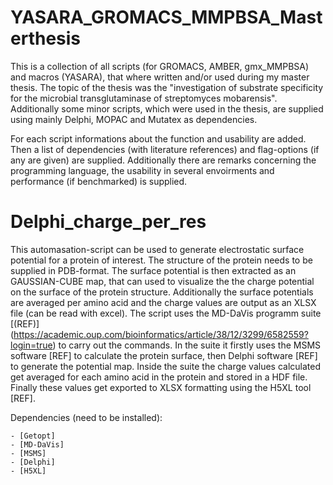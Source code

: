 # YASARA_GROMACS_MMPBSA_Masterthesis
 This is a collection of all scripts (for GROMACS, AMBER, gmx_MMPBSA) and macros (YASARA), that where written and/or used during my master thesis.
 The topic of the thesis was the  "investigation of substrate specificity for the microbial transglutaminase of streptomyces mobarensis".  
 Additionally some minor scripts, which were used in the thesis, are supplied using mainly Delphi, MOPAC and Mutatex as dependencies.

 For each script informations about the function and usability are added. Then a list of dependencies (with literature references) and flag-options (if any are given) are supplied. Additionally there are remarks concerning the programming language, the usability in several envoirments and performance (if benchmarked) is supplied. 

# Delphi_charge_per_res
 This automasation-script can be used to generate electrostatic surface potential for a protein of interest. The structure of the protein needs to be supplied in PDB-format.
 The surface potential is then extracted as an GAUSSIAN-CUBE map, that can used to visualize the the charge potential on the surface of the protein structure. Additionally the surface potentials are averaged per amino acid and the charge values are output as an XLSX file (can be read with excel).
 The script uses the MD-DaVis programm suite [(REF)] (https://academic.oup.com/bioinformatics/article/38/12/3299/6582559?login=true) to carry out the commands. In the suite it firstly uses the MSMS software [REF] to calculate the protein surface, then Delphi software [REF] to generate the potential map. Inside the suite the charge values calculated get averaged for each amino acid in the protein and stored in a HDF file. Finally these values get exported to XLSX formatting using the H5XL tool [REF].

 Dependencies (need to be installed):

    - [Getopt]
    - [MD-DaVis]
    - [MSMS]
    - [Delphi]
    - [H5XL]

      